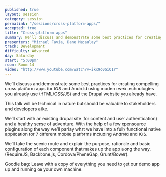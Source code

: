 ```yaml
---
published: true
layout: session
category: session
permalink: "/sessions/cross-platform-apps/"
accepted: true
title: "Cross-platform apps"
summary: We’ll discuss and demonstrate some best practices for creating compelling cross platform apps for IOS and Android using modern web technologies you already use (HTML/CSS/JS) and the Drupal website you already have.
presenters: "Michael Favia, Dane Macaulay"
track: Development
difficulty: Advanced
day: Saturday
start: "5:00pm"
room: Room 14
video: "http://www.youtube.com/watch?v=ikx9c0GiOIY"
---
```


We’ll discuss and demonstrate some best practices for creating compelling cross platform apps for IOS and Android using modern web technologies you already use (HTML/CSS/JS) and the Drupal website you already have.

This talk will be technical in nature but should be valuable to stakeholders and developers alike.

We’ll start with an existing drupal site (for content and user authentication) and a healthy sense of adventure. With the help of a few opensource plugins along the way we’ll parlay what we have into a fully functional native application for 7 different mobile platforms including Android and IOS.

We’ll take the scenic route and explain the purpose, rationale and basic configuration of each component that makes up the app along the way. (RequireJS, Backbone.js, Cordova/PhoneGap, Grunt/Bower).

Goodie bag: Leave with a copy of everything you need to get our demo app up and running on your own machine.
